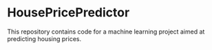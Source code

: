 # HousePricePredictor
This repository contains code for a machine learning project aimed at predicting housing prices.
